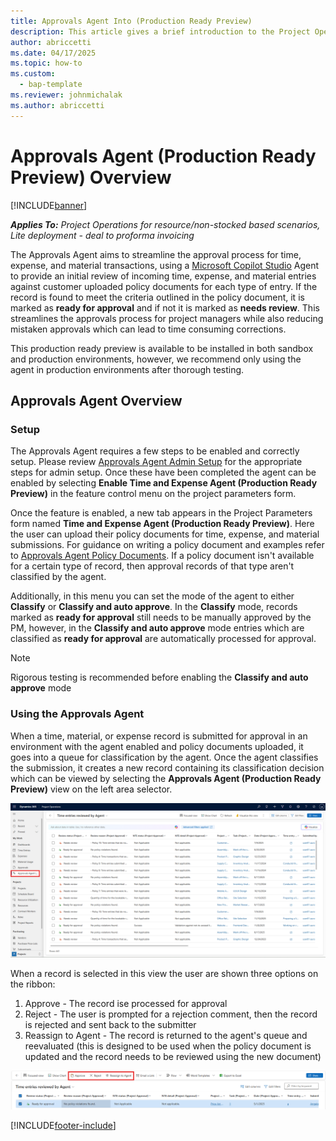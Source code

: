 ```yaml
---
title: Approvals Agent Into (Production Ready Preview)
description: This article gives a brief introduction to the Project Operations Approvals Agent.
author: abriccetti
ms.date: 04/17/2025
ms.topic: how-to
ms.custom: 
  - bap-template
ms.reviewer: johnmichalak
ms.author: abriccetti
---
```


# Approvals Agent (Production Ready Preview) Overview

[!INCLUDE[banner](../includes/banner.md)]

_**Applies To:** Project Operations for resource/non-stocked based scenarios, Lite deployment - deal to proforma invoicing_

The Approvals Agent aims to streamline the approval process for time, expense, and material transactions, using a [Microsoft Copilot Studio](/microsoft-copilot-studio/fundamentals-what-is-copilot-studio) Agent to provide an initial review of incoming time, expense, and material entries against customer uploaded policy documents for each type of entry. If the record is found to meet the criteria outlined in the policy document, it is marked as **ready for approval** and if not it is marked as **needs review**. This streamlines the approvals process for project managers while also reducing mistaken approvals which can lead to time consuming corrections.

This production ready preview is available to be installed in both sandbox and production environments, however, we recommend only using the agent in production environments after thorough testing.

## Approvals Agent Overview

### Setup

The Approvals Agent requires a few steps to be enabled and correctly setup. Please review [Approvals Agent Admin Setup](./approvals-agent-admin-setup) for the appropriate steps for admin setup. Once these have been completed the agent can be enabled by selecting **Enable Time and Expense Agent (Production Ready Preview)** in the feature control menu on the project parameters form.

Once the feature is enabled, a new tab appears in the Project Parameters form named **Time and Expense Agent (Production Ready Preview)**. Here the user can upload their policy documents for time, expense, and material submissions. For guidance on writing a policy document and examples refer to [Approvals Agent Policy Documents](./approvals-agent-policy). If a policy document isn't available for a certain type of record, then approval records of that type aren't classified by the agent.

Additionally, in this menu you can set the mode of the agent to either **Classify** or **Classify and auto approve**. In the **Classify** mode, records marked as **ready for approval** still needs to be manually approved by the PM, however, in the **Classify and auto approve** mode entries which are classified as **ready for approval** are automatically processed for approval. 

> [!NOTE]
> Rigorous testing is recommended before enabling the **Classify and auto approve** mode

### Using the Approvals Agent

When a time, material, or expense record is submitted for approval in an environment with the agent enabled and policy documents uploaded, it goes into a queue for classification by the agent. Once the agent classifies the submission, it creates a new record containing its classification decision which can be viewed by selecting the **Approvals Agent (Production Ready Preview)** view on the left area selector.

![View of records the agent has classified](media/agentviewscreenshot.png)

When a record is selected in this view the user are shown three options on the ribbon: 

1. Approve - The record ise processed for approval
1. Reject - The user is prompted for a rejection comment, then the record is rejected and sent back to the submitter
1. Reassign to Agent - The record is returned to the agent's queue and reevaluated (this is designed to be used when the policy document is updated and the record needs to be reviewed using the new document)

![Options when a record is selected](media/agentoptions.png)

[!INCLUDE[footer-include](../includes/footer-banner.md)]
